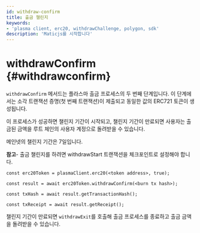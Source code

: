 ```yaml
---
id: withdraw-confirm
title: 출금 챌린지
keywords:
- 'plasma client, erc20, withdrawChallenge, polygon, sdk'
description: 'Maticjs를 시작합니다'
---
```


# withdrawConfirm {#withdrawconfirm}

`withdrawConfirm` 메서드는 플라스마 출금 프로세스의 두 번째 단계입니다. 이 단계에서는 소각 트랜잭션 증명(첫 번째 트랜잭션)이 제출되고 동일한 값의 ERC721 토큰이 생성됩니다.

이 프로세스가 성공하면 챌린지 기간이 시작되고, 챌린지 기간이 만료되면 사용자는 출금된 금액을 루트 체인의 사용자 계정으로 돌려받을 수 있습니다.

메인넷의 챌린지 기간은 7일입니다.

**참고**- 출금 챌린지를 하려면 withdrawStart 트랜잭션을 체크포인트로 설정해야 합니다.

```
const erc20Token = plasmaClient.erc20(<token address>, true);

const result = await erc20Token.withdrawConfirm(<burn tx hash>);

const txHash = await result.getTransactionHash();

const txReceipt = await result.getReceipt();

```

챌린지 기간이 만료되면 `withdrawExit`를 호출해 출금 프로세스를 종료하고 출금 금액을 돌려받을 수 있습니다.
